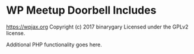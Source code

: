 # WP Meetup Doorbell Includes #
https://wpjax.org
Copyright (c) 2017 binarygary
Licensed under the GPLv2 license.

Additional PHP functionality goes here.